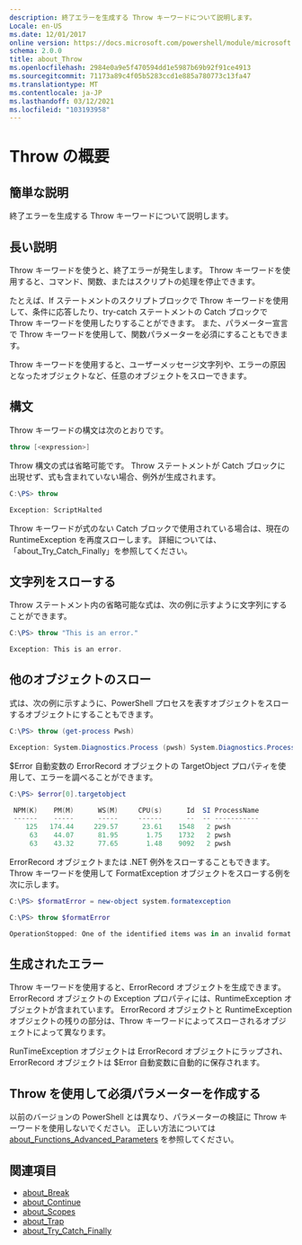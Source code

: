 ```yaml
---
description: 終了エラーを生成する Throw キーワードについて説明します。
Locale: en-US
ms.date: 12/01/2017
online version: https://docs.microsoft.com/powershell/module/microsoft.powershell.core/about/about_throw?view=powershell-7&WT.mc_id=ps-gethelp
schema: 2.0.0
title: about_Throw
ms.openlocfilehash: 2984e0a9e5f470594dd1e5987b69b92f91ce4913
ms.sourcegitcommit: 71173a89c4f05b5283ccd1e885a780773c13fa47
ms.translationtype: MT
ms.contentlocale: ja-JP
ms.lasthandoff: 03/12/2021
ms.locfileid: "103193958"
---
```

# <a name="about-throw"></a>Throw の概要

## <a name="short-description"></a>簡単な説明
終了エラーを生成する Throw キーワードについて説明します。

## <a name="long-description"></a>長い説明

Throw キーワードを使うと、終了エラーが発生します。 Throw キーワードを使用すると、コマンド、関数、またはスクリプトの処理を停止できます。

たとえば、If ステートメントのスクリプトブロックで Throw キーワードを使用して、条件に応答したり、try-catch ステートメントの Catch ブロックで Throw キーワードを使用したりすることができます。 また、パラメーター宣言で Throw キーワードを使用して、関数パラメーターを必須にすることもできます。

Throw キーワードを使用すると、ユーザーメッセージ文字列や、エラーの原因となったオブジェクトなど、任意のオブジェクトをスローできます。

## <a name="syntax"></a>構文

Throw キーワードの構文は次のとおりです。

```powershell
throw [<expression>]
```

Throw 構文の式は省略可能です。 Throw ステートメントが Catch ブロックに出現せず、式も含まれていない場合、例外が生成されます。

```powershell
C:\PS> throw

Exception: ScriptHalted
```

Throw キーワードが式のない Catch ブロックで使用されている場合は、現在の RuntimeException を再度スローします。 詳細については、「about_Try_Catch_Finally」を参照してください。

## <a name="throwing-a-string"></a>文字列をスローする

Throw ステートメント内の省略可能な式は、次の例に示すように文字列にすることができます。

```powershell
C:\PS> throw "This is an error."

Exception: This is an error.
```

## <a name="throwing-other-objects"></a>他のオブジェクトのスロー

式は、次の例に示すように、PowerShell プロセスを表すオブジェクトをスローするオブジェクトにすることもできます。

```powershell
C:\PS> throw (get-process Pwsh)

Exception: System.Diagnostics.Process (pwsh) System.Diagnostics.Process (pwsh) System.Diagnostics.Process (pwsh)
```

$Error 自動変数の ErrorRecord オブジェクトの TargetObject プロパティを使用して、エラーを調べることができます。

```powershell
C:\PS> $error[0].targetobject

 NPM(K)    PM(M)      WS(M)     CPU(s)      Id  SI ProcessName
 ------    -----      -----     ------      --  -- -----------
    125   174.44     229.57      23.61    1548   2 pwsh
     63    44.07      81.95       1.75    1732   2 pwsh
     63    43.32      77.65       1.48    9092   2 pwsh
```

ErrorRecord オブジェクトまたは .NET 例外をスローすることもできます。 Throw キーワードを使用して FormatException オブジェクトをスローする例を次に示します。

```powershell
C:\PS> $formatError = new-object system.formatexception

C:\PS> throw $formatError

OperationStopped: One of the identified items was in an invalid format.
```

## <a name="the-resulting-error"></a>生成されたエラー

Throw キーワードを使用すると、ErrorRecord オブジェクトを生成できます。 ErrorRecord オブジェクトの Exception プロパティには、RuntimeException オブジェクトが含まれています。 ErrorRecord オブジェクトと RuntimeException オブジェクトの残りの部分は、Throw キーワードによってスローされるオブジェクトによって異なります。

RunTimeException オブジェクトは ErrorRecord オブジェクトにラップされ、ErrorRecord オブジェクトは $Error 自動変数に自動的に保存されます。

## <a name="using-throw-to-create-a-mandatory-parameter"></a>Throw を使用して必須パラメーターを作成する

以前のバージョンの PowerShell とは異なり、パラメーターの検証に Throw キーワードを使用しないでください。 正しい方法については [about_Functions_Advanced_Parameters](about_Functions_Advanced_Parameters.md) を参照してください。

## <a name="see-also"></a>関連項目

- [about_Break](about_Break.md)
- [about_Continue](about_Continue.md)
- [about_Scopes](about_Scopes.md)
- [about_Trap](about_Trap.md)
- [about_Try_Catch_Finally](about_Try_Catch_Finally.md)
